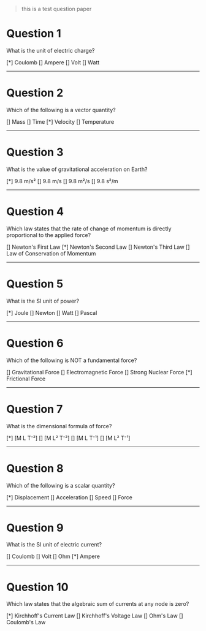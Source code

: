 > this is a test question paper

# Question 1 
What is the unit of electric charge?

[*] Coulomb
[] Ampere
[] Volt
[] Watt

---

# Question 2 
Which of the following is a vector quantity?

[] Mass
[] Time
[*] Velocity
[] Temperature

---

# Question 3
What is the value of gravitational acceleration on Earth?

[*] 9.8 m/s²
[] 9.8 m/s
[] 9.8 m²/s
[] 9.8 s²/m

---

# Question 4
Which law states that the rate of change of momentum is directly proportional to the applied force?

[] Newton's First Law
[*] Newton's Second Law
[] Newton's Third Law
[] Law of Conservation of Momentum

---

# Question 5
What is the SI unit of power?

[*] Joule
[] Newton
[] Watt
[] Pascal

---

# Question 6
Which of the following is NOT a fundamental force?

[] Gravitational Force
[] Electromagnetic Force
[] Strong Nuclear Force
[*] Frictional Force

---

# Question 7
What is the dimensional formula of force?

[*] [M L T⁻²]
[] [M L² T⁻²]
[] [M L T⁻¹]
[] [M L² T⁻¹]

---

# Question 8
Which of the following is a scalar quantity?

[*] Displacement
[] Acceleration
[] Speed
[] Force

---

# Question 9
What is the SI unit of electric current?

[] Coulomb
[] Volt
[] Ohm
[*] Ampere

---

# Question 10
Which law states that the algebraic sum of currents at any node is zero?

[*] Kirchhoff's Current Law
[] Kirchhoff's Voltage Law
[] Ohm's Law
[] Coulomb's Law
